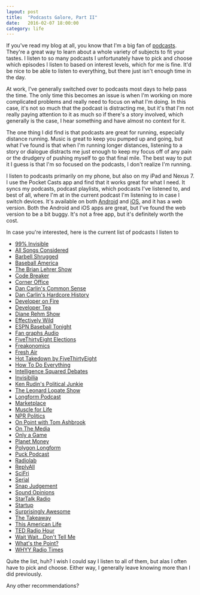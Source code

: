```yaml
---
layout: post
title:  "Podcasts Galore, Part II"
date:   2016-02-07 18:00:00
category: life
---
```


If you've read my blog at all, you know that I'm a big fan of <a href="http://kpwags.com/2014/02/05/podcasts-galore.html">podcasts</a>.  They're a great way to learn about a whole variety of subjects to fit your tastes.  I listen to so many podcasts I unfortunately have to pick and choose which episodes I listen to based on interest levels, which for me is fine.  It'd be nice to be able to listen to everything, but there just isn't enough time in the day.

At work, I've generally switched over to podcasts most days to help pass the time.  The only time this becomes an issue is when I'm working on more complicated problems and really need to focus on what I'm doing.  In this case, it's not so much that the podcast is distracting me, but it's that I'm not really paying attention to it as much so if there's a story involved, which generally is the case, I hear something and have almost no context for it.

The one thing I did find is that podcasts are great for running, especially distance running.  Music is great to keep you pumped up and going, but what I've found is that when I'm running longer distances, listening to a story or dialogue distracts me just enough to keep my focus off of any pain or the drudgery of pushing myself to go that final mile.  The best way to put it I guess is that I'm so focused on the podcasts, I don't realize I'm running.

I listen to podcasts primarily on my phone, but also on my iPad and Nexus 7.  I use the Pocket Casts app and find that it works great for what I need.  It syncs my podcasts, podcast playlists, which podcasts I've listened to, and best of all, where I'm at in the current podcast I'm listening to in case I switch devices.  It's available on both <a href="https://play.google.com/store/apps/details?id=au.com.shiftyjelly.pocketcasts" target="_blank" rel="noopener">Android</a> and <a href="https://itunes.apple.com/us/app/pocket-casts/id414834813?mt=8" target="_blank" rel="noopener">iOS</a>, and it has a web version.  Both the Android and iOS apps are great, but I've found the web version to be a bit buggy.  It's not a free app, but it's definitely worth the cost.

In case you're interested, here is the current list of podcasts I listen to

* <a href="http://99percentinvisible.org/" target="_blank" rel="noopener">99% Invisible</a>
* <a href="http://www.npr.org/sections/allsongs/" target="_blank" rel="noopener">All Songs Considered</a>
* <a href="http://daily.barbellshrugged.com/" target="_blank" rel="noopener">Barbell Shrugged</a>
* <a href="http://www.baseballamerica.com/" target="_blank" rel="noopener">Baseball America</a>
* <a href="http://www.wnyc.org/shows/bl/" target="_blank" rel="noopener">The Brian Lehrer Show</a>
* <a href="http://content.codebreaker.codes/episodes" target="_blank" rel="noopener">Code Breaker</a>
* <a href="http://www.marketplace.org/topics/business/corner-office" target="_blank" rel="noopener">Corner Office</a>
* <a href="http://www.dancarlin.com/common-sense-home-landing-page/" target="_blank" rel="noopener">Dan Carlin's Common Sense</a>
* <a href="http://www.dancarlin.com/hardcore-history-series/" target="_blank" rel="noopener">Dan Carlin's Hardcore History</a>
* <a href="http://developeronfire.com/" target="_blank" rel="noopener">Developer on Fire</a>
* <a href="http://developertea.com/" target="_blank" rel="noopener">Developer Tea</a>
* <a href="https://thedianerehmshow.org/" target="_blank" rel="noopener">Diane Rehm Show</a>
* <a href="http://www.baseballprospectus.com/blog/daily_podcast/" target="_blank" rel="noopener">Effectively Wild</a>
* <a href="http://espn.go.com/espnradio/podcast/archive?id=2386164" target="_blank" rel="noopener">ESPN Baseball Tonight</a>
* <a href="http://www.fangraphs.com/blogs/category/podcast/" target="_blank" rel="noopener">Fan graphs Audio</a>
* <a href="http://fivethirtyeight.com/tag/fivethirtyeight-podcasts/" target="_blank" rel="noopener">FiveThirtyEight Elections</a>
* <a href="http://freakonomics.com/" target="_blank" rel="noopener">Freakonomics</a>
* <a href="http://www.npr.org/programs/fresh-air/" target="_blank" rel="noopener">Fresh Air</a>
* <a href="http://fivethirtyeight.com/tag/fivethirtyeight-podcasts/" target="_blank" rel="noopener">Hot Takedown by FiveThirtyEight</a>
* <a href="http://howtodoeverything.org/" target="_blank" rel="noopener">How To Do Everything</a>
* <a href="http://www.intelligencesquaredus.org/" target="_blank" rel="noopener">Intelligence Squared Debates</a>
* <a href="http://www.npr.org/podcasts/510307/invisibilia" target="_blank" rel="noopener">Invisibilia</a>
* <a href="http://krpoliticaljunkie.com/" target="_blank" rel="noopener">Ken Rudin's Political Junkie</a>
* <a href="http://www.wnyc.org/shows/lopate/" target="_blank" rel="noopener">The Leonard Lopate Show</a>
* <a href="http://longform.org/podcast" target="_blank" rel="noopener">Longform Podcast</a>
* <a href="http://www.marketplace.org" target="_blank" rel="noopener">Marketplace</a>
* <a href="http://www.muscleforlife.com" target="_blank" rel="noopener">Muscle for Life</a>
* <a href="http://www.npr.org/podcasts/510310/npr-politics-podcast" target="_blank" rel="noopener">NPR Politics</a>
* <a href="http://onpoint.wbur.org/" target="_blank" rel="noopener">On Point with Tom Ashbrook</a>
* <a href="http://www.onthemedia.org/" target="_blank" rel="noopener">On The Media</a>
* <a href="http://onlyagame.wbur.org/" target="_blank" rel="noopener">Only a Game</a>
* <a href="http://www.npr.org/sections/money/" target="_blank" rel="noopener">Planet Money</a>
* <a href="https://soundcloud.com/polygon-longform" target="_blank" rel="noopener">Polygon Longform</a>
* <a href="http://www.puckpodcast.com" target="_blank" rel="noopener">Puck Podcast</a>
* <a href="http://www.radiolab.org/" target="_blank" rel="noopener">Radiolab</a>
* <a href="https://gimletmedia.com/show/reply-all/" target="_blank" rel="noopener">ReplyAll</a>
* <a href="http://www.sciencefriday.com/" target="_blank" rel="noopener">SciFri</a>
* <a href="https://serialpodcast.org/" target="_blank" rel="noopener">Serial</a>
* <a href="http://snapjudgment.org/" target="_blank" rel="noopener">Snap Judgement</a>
* <a href="http://www.soundopinions.org/" target="_blank" rel="noopener">Sound Opinions</a>
* <a href="http://www.startalkradio.net/" target="_blank" rel="noopener">StarTalk Radio</a>
* <a href="https://gimletmedia.com/show/startup/" target="_blank" rel="noopener">Startup</a>
* <a href="https://gimletmedia.com/show/surprisingly-awesome/" target="_blank" rel="noopener">Surprisingly Awesome</a>
* <a href="http://www.thetakeaway.org/" target="_blank" rel="noopener">The Takeaway</a>
* <a href="http://www.thisamericanlife.org/" target="_blank" rel="noopener">This American Life</a>
* <a href="http://www.npr.org/programs/ted-radio-hour/" target="_blank" rel="noopener">TED Radio Hour</a>
* <a href="http://www.npr.org/programs/wait-wait-dont-tell-me/" target="_blank" rel="noopener">Wait Wait...Don't Tell Me</a>
* <a href="http://fivethirtyeight.com/tag/fivethirtyeight-podcasts/" target="_blank" rel="noopener">What's the Point?</a>
* <a href="http://whyy.org/cms/radiotimes/" target="_blank" rel="noopener">WHYY Radio Times</a>

Quite the list, huh?  I wish I could say I listen to all of them, but alas I often have to pick and choose.  Either way, I generally leave knowing more than I did previously.

Any other recommendations?